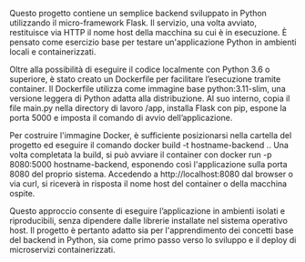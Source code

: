 Questo progetto contiene un semplice backend sviluppato in Python utilizzando il micro-framework Flask. Il servizio, una volta avviato, restituisce via HTTP il nome host della macchina su cui è in esecuzione. È pensato come esercizio base per testare un'applicazione Python in ambienti locali e containerizzati.

Oltre alla possibilità di eseguire il codice localmente con Python 3.6 o superiore, è stato creato un Dockerfile per facilitare l’esecuzione tramite container. Il Dockerfile utilizza come immagine base python:3.11-slim, una versione leggera di Python adatta alla distribuzione. Al suo interno, copia il file main.py nella directory di lavoro /app, installa Flask con pip, espone la porta 5000 e imposta il comando di avvio dell’applicazione.

Per costruire l'immagine Docker, è sufficiente posizionarsi nella cartella del progetto ed eseguire il comando docker build -t hostname-backend .. Una volta completata la build, si può avviare il container con docker run -p 8080:5000 hostname-backend, esponendo così l'applicazione sulla porta 8080 del proprio sistema. Accedendo a http://localhost:8080 dal browser o via curl, si riceverà in risposta il nome host del container o della macchina ospite.

Questo approccio consente di eseguire l’applicazione in ambienti isolati e riproducibili, senza dipendere dalle librerie installate nel sistema operativo host. Il progetto è pertanto adatto sia per l'apprendimento dei concetti base del backend in Python, sia come primo passo verso lo sviluppo e il deploy di microservizi containerizzati.
